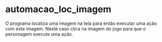 # automacao_loc_imagem
O programa localiza uma imagem na tela para então executar uma ação com esta imagem. Neste caso clica na imagem do jogo para que o personagem execute uma ação.
